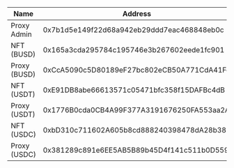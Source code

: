| Name  | Address |
|---|---|
| Proxy Admin  | 0x7b1d5e149f22d68a942eb29ddd7eac468848eb0c  |
| NFT (BUSD)  |  0x165a3cda295784c195746e3b267602eede1fc901 |
| Proxy (BUSD)  | 0xCcA5090c5D80189eF27bc802eCB50A771CdA41Fc  |
| NFT (USDT)  |  0xE91DB8abe66613571c05471bfc358f15DAFBc4dB |
| Proxy (USDT)  |  0x1776B0cda0CB4A99F377A3191676250FA553aa2A |
| NFT (USDC)  |  0xbD310c711602A605b8cd888240398478dA28b387 |
| Proxy (USDC)  |  0x381289c891e6EE5AB5B89b45D4f141c511b0D559 |
